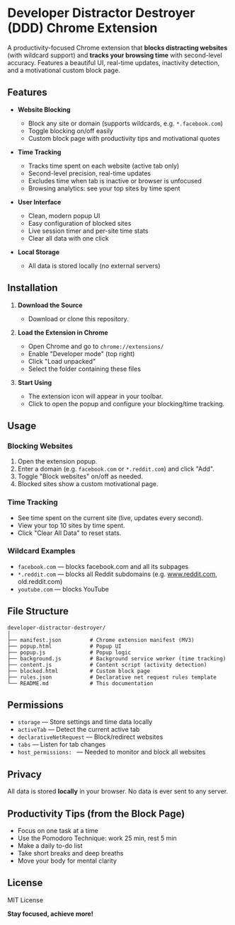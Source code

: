 # Developer Distractor Destroyer (DDD) Chrome Extension

A productivity-focused Chrome extension that **blocks distracting websites** (with wildcard support) and **tracks your browsing time** with second-level accuracy. Features a beautiful UI, real-time updates, inactivity detection, and a motivational custom block page.

## Features

- **Website Blocking**
  - Block any site or domain (supports wildcards, e.g. `*.facebook.com`)
  - Toggle blocking on/off easily
  - Custom block page with productivity tips and motivational quotes

- **Time Tracking**
  - Tracks time spent on each website (active tab only)
  - Second-level precision, real-time updates
  - Excludes time when tab is inactive or browser is unfocused
  - Browsing analytics: see your top sites by time spent

- **User Interface**
  - Clean, modern popup UI
  - Easy configuration of blocked sites
  - Live session timer and per-site time stats
  - Clear all data with one click

- **Local Storage**
  - All data is stored locally (no external servers)

## Installation

1. **Download the Source**
   - Download or clone this repository.

2. **Load the Extension in Chrome**
   - Open Chrome and go to `chrome://extensions/`
   - Enable "Developer mode" (top right)
   - Click "Load unpacked"
   - Select the folder containing these files

3. **Start Using**
   - The extension icon will appear in your toolbar.
   - Click to open the popup and configure your blocking/time tracking.

## Usage

### Blocking Websites

1. Open the extension popup.
2. Enter a domain (e.g. `facebook.com` or `*.reddit.com`) and click "Add".
3. Toggle "Block websites" on/off as needed.
4. Blocked sites show a custom motivational page.

### Time Tracking

- See time spent on the current site (live, updates every second).
- View your top 10 sites by time spent.
- Click "Clear All Data" to reset stats.

### Wildcard Examples

- `facebook.com` — blocks facebook.com and all its subpages
- `*.reddit.com` — blocks all Reddit subdomains (e.g. www.reddit.com, old.reddit.com)
- `youtube.com` — blocks YouTube

## File Structure

```
developer-distractor-destroyer/
│
├── manifest.json         # Chrome extension manifest (MV3)
├── popup.html            # Popup UI
├── popup.js              # Popup logic
├── background.js         # Background service worker (time tracking)
├── content.js            # Content script (activity detection)
├── blocked.html          # Custom block page
├── rules.json            # Declarative net request rules template
└── README.md             # This documentation
```

## Permissions

- `storage` — Store settings and time data locally
- `activeTab` — Detect the current active tab
- `declarativeNetRequest` — Block/redirect websites
- `tabs` — Listen for tab changes
- `host_permissions: ` — Needed to monitor and block all websites

## Privacy

All data is stored **locally** in your browser. No data is ever sent to any server.

## Productivity Tips (from the Block Page)

- Focus on one task at a time
- Use the Pomodoro Technique: work 25 min, rest 5 min
- Make a daily to-do list
- Take short breaks and deep breaths
- Move your body for mental clarity

## License

MIT License

**Stay focused, achieve more!**
